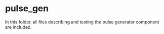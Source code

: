 # pulse_gen

In this folder, all files describing and testing the pulse generator component are included.
